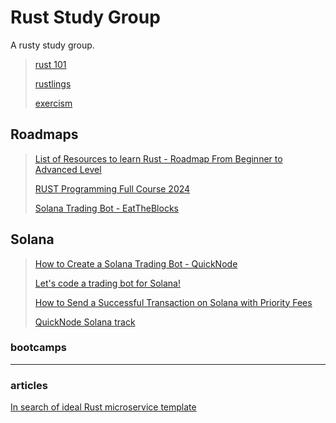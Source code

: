 # Rust Study Group

A rusty study group.

> [rust 101](https://github.com/olivmath/rust101)
>
> [rustlings](https://github.com/rust-lang/rustlings)
>
> [exercism](https://exercism.org/tracks/rust)

## Roadmaps

> [List of Resources to learn Rust - Roadmap From Beginner to Advanced Level](https://github.com/ImplFerris/LearnRust)
>
> [RUST Programming Full Course 2024](https://dev.to/bekbrace/rust-programming-full-course-2024-2jen)
>
> [Solana Trading Bot - EatTheBlocks](https://www.youtube.com/live/9vG59d2HBMM)

## Solana

> [How to Create a Solana Trading Bot - QuickNode](https://www.youtube.com/live/u8Qr1JI3pUM)
>
> [Let's code a trading bot for Solana!](https://www.youtube.com/live/9vG59d2HBMM)
>
> [How to Send a Successful Transaction on Solana with Priority Fees](https://www.youtube.com/live/2p1Icrm2lFI)
>
> [QuickNode Solana track](https://www.youtube.com/watch?v=bg3XWrIpVnk&list=PLT2H_0otcvBRk10JH5_-5GViAMaQLtIol)

### bootcamps

---

### articles

[In search of ideal Rust microservice template](https://softwaremill.com/in-search-of-ideal-rust-microservice-template/)
